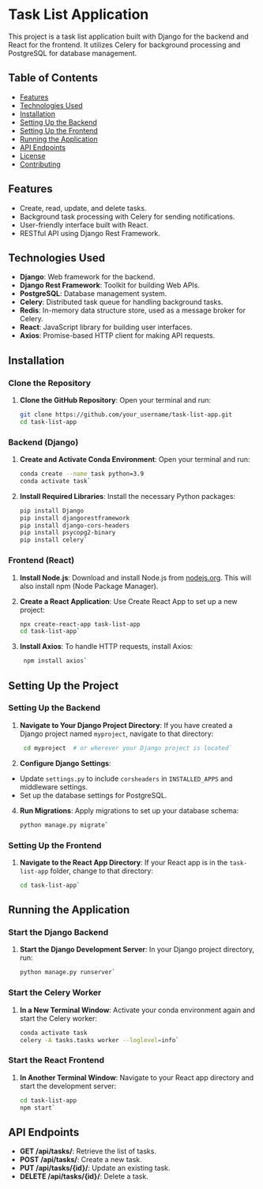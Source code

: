 # Task List Application

This project is a task list application built with Django for the backend and React for the frontend. It utilizes Celery for background processing and PostgreSQL for database management.

## Table of Contents

- [Features](#features)
- [Technologies Used](#technologies-used)
- [Installation](#installation)
- [Setting Up the Backend](#setting-up-the-backend)
- [Setting Up the Frontend](#setting-up-the-frontend)
- [Running the Application](#running-the-application)
- [API Endpoints](#api-endpoints)
- [License](#license)
- [Contributing](#contributing)

## Features

- Create, read, update, and delete tasks.
- Background task processing with Celery for sending notifications.
- User-friendly interface built with React.
- RESTful API using Django Rest Framework.

## Technologies Used

- **Django**: Web framework for the backend.
- **Django Rest Framework**: Toolkit for building Web APIs.
- **PostgreSQL**: Database management system.
- **Celery**: Distributed task queue for handling background tasks.
- **Redis**: In-memory data structure store, used as a message broker for Celery.
- **React**: JavaScript library for building user interfaces.
- **Axios**: Promise-based HTTP client for making API requests.

## Installation

### Clone the Repository

1. **Clone the GitHub Repository**:
   Open your terminal and run:
   ```bash
   git clone https://github.com/your_username/task-list-app.git
   cd task-list-app

### Backend (Django)

1. **Create and Activate Conda Environment**: Open your terminal and run:

   ```bash
   conda create --name task python=3.9
   conda activate task`

2. **Install Required Libraries**: Install the necessary Python packages:

   ```bash
   pip install Django
   pip install djangorestframework
   pip install django-cors-headers
   pip install psycopg2-binary
   pip install celery`

### Frontend (React)

1. **Install Node.js**: Download and install Node.js from [nodejs.org](https://nodejs.org/). This will also install npm (Node Package Manager).

2. **Create a React Application**: Use Create React App to set up a new project:

   ```bash
   npx create-react-app task-list-app
   cd task-list-app`

3. **Install Axios**: To handle HTTP requests, install Axios:

   ```bash
    npm install axios`

Setting Up the Project
----------------------

### Setting Up the Backend

1. **Navigate to Your Django Project Directory**: If you have created a Django project named `myproject`, navigate to that directory:

   ```bash
    cd myproject  # or wherever your Django project is located`

3.  **Configure Django Settings**:

   -   Update `settings.py` to include `corsheaders` in `INSTALLED_APPS` and middleware settings.
   -   Set up the database settings for PostgreSQL.
4. **Run Migrations**: Apply migrations to set up your database schema:

   ```bash
   python manage.py migrate`

### Setting Up the Frontend

1. **Navigate to the React App Directory**: If your React app is in the `task-list-app` folder, change to that directory:

   ```bash
   cd task-list-app`

Running the Application
-----------------------

### Start the Django Backend

1. **Start the Django Development Server**: In your Django project directory, run:

   ```bash
   python manage.py runserver`

### Start the Celery Worker

1. **In a New Terminal Window**: Activate your conda environment again and start the Celery worker:

   ```bash
   conda activate task
   celery -A tasks.tasks worker --loglevel=info`

### Start the React Frontend

1. **In Another Terminal Window**: Navigate to your React app directory and start the development server:

   ```bash
   cd task-list-app
   npm start`

API Endpoints
-------------

-   **GET /api/tasks/**: Retrieve the list of tasks.
-   **POST /api/tasks/**: Create a new task.
-   **PUT /api/tasks/{id}/**: Update an existing task.
-   **DELETE /api/tasks/{id}/**: Delete a task.
